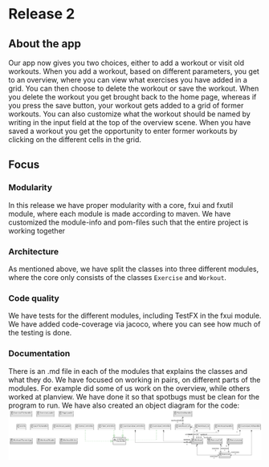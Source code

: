 # Release 2

## About the app

Our app now gives you two choices, either to add a workout or visit old workouts. 
When you add a workout, based on different parameters, you get to an overview, where you can view what exercises you have added in a grid. You can then choose to delete the workout or save the workout.
When you delete the workout you get brought back to the home page, whereas if you press the save button, your workout gets added to a grid of former workouts. You can also customize what the workout should be named by writing in the input field at the top of the overview scene. When you have saved a workout you get the opportunity to enter former workouts by clicking on the different cells in the grid.

## Focus

### Modularity

In this release we have proper modularity with a core, fxui and fxutil module, where each module is made according to maven.
We have customized the module-info and pom-files such that the entire project is working together

### Architecture

As mentioned above, we have split the classes into three different modules, where the core only consists of the classes `Exercise` and `Workout`.

### Code quality

We have tests for the different modules, including TestFX in the fxui module. We have added code-coverage via jacoco, where you can see how much of the testing is done.

### Documentation

There is an .md file in each of the modules that explains the classes and what they do. We have focused on working in pairs, on different parts of the modules. For example did some of us work on the overview, while others worked at planview. We have done it so that spotbugs must be clean for the program to run.
We have also created an object diagram for the code:
![Diagram](../../concepts/objectDiagram.png)
